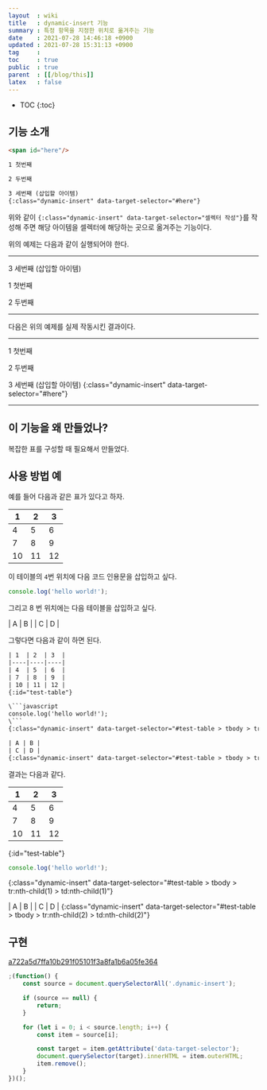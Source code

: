 ```yaml
---
layout  : wiki
title   : dynamic-insert 기능
summary : 특정 항목을 지정한 위치로 옮겨주는 기능
date    : 2021-07-28 14:46:18 +0900
updated : 2021-07-28 15:31:13 +0900
tag     : 
toc     : true
public  : true
parent  : [[/blog/this]]
latex   : false
---
```

* TOC
{:toc}

## 기능 소개

```html
<span id="here"/>

1 첫번째

2 두번째

3 세번째 (삽입할 아이템)
{:class="dynamic-insert" data-target-selector="#here"}
```

위와 같이 `{:class="dynamic-insert" data-target-selector="셀렉터 작성"}`를 작성해 주면 해당 아이템을 셀렉터에 해당하는 곳으로 옮겨주는 기능이다.

위의 예제는 다음과 같이 실행되어야 한다.

---

3 세번째 (삽입할 아이템)

1 첫번째

2 두번째

---

다음은 위의 예제를 실제 작동시킨 결과이다.

---

<span id="here"/>

1 첫번째

2 두번째

3 세번째 (삽입할 아이템)
{:class="dynamic-insert" data-target-selector="#here"}

---

## 이 기능을 왜 만들었나?

복잡한 표를 구성할 때 필요해서 만들었다.

## 사용 방법 예

예를 들어 다음과 같은 표가 있다고 하자.

| 1  | 2  | 3  |
|----|----|----|
| 4  | 5  | 6  |
| 7  | 8  | 9  |
| 10 | 11 | 12 |

이 테이블의 `4`번 위치에 다음 코드 인용문을 삽입하고 싶다.

```javascript
console.log('hello world!');
```

그리고 8 번 위치에는 다음 테이블을 삽입하고 싶다.

| A | B |
| C | D |

그렇다면 다음과 같이 하면 된다.

```html
| 1  | 2  | 3  |
|----|----|----|
| 4  | 5  | 6  |
| 7  | 8  | 9  |
| 10 | 11 | 12 |
{:id="test-table"}

\```javascript
console.log('hello world!');
\```
{:class="dynamic-insert" data-target-selector="#test-table > tbody > tr:nth-child(1) > td:nth-child(1)"}

| A | B |
| C | D |
{:class="dynamic-insert" data-target-selector="#test-table > tbody > tr:nth-child(2) > td:nth-child(2)"}
```

결과는 다음과 같다.

| 1  | 2  | 3  |
|----|----|----|
| 4  | 5  | 6  |
| 7  | 8  | 9  |
| 10 | 11 | 12 |
{:id="test-table"}

```javascript
console.log('hello world!');
```
{:class="dynamic-insert" data-target-selector="#test-table > tbody > tr:nth-child(1) > td:nth-child(1)"}

| A | B |
| C | D |
{:class="dynamic-insert" data-target-selector="#test-table > tbody > tr:nth-child(2) > td:nth-child(2)"}

## 구현

[a722a5d7ffa10b291f05101f3a8fa1b6a05fe364]( https://github.com/johngrib/johngrib.github.io/commit/a722a5d7ffa10b291f05101f3a8fa1b6a05fe364 )

```javascript
;(function() {
    const source = document.querySelectorAll('.dynamic-insert');

    if (source == null) {
        return;
    }

    for (let i = 0; i < source.length; i++) {
        const item = source[i];

        const target = item.getAttribute('data-target-selector');
        document.querySelector(target).innerHTML = item.outerHTML;
        item.remove();
    }
})();
```
